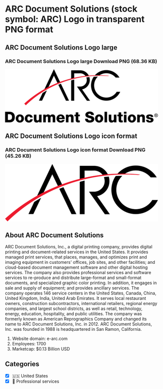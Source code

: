 # ARC Document Solutions (stock symbol: ARC) Logo in transparent PNG format

## ARC Document Solutions Logo large

### ARC Document Solutions Logo large Download PNG (68.36 KB)

![ARC Document Solutions Logo large Download PNG (68.36 KB)](/img/orig/ARC_BIG-cf586204.png)

## ARC Document Solutions Logo icon format

### ARC Document Solutions Logo icon format Download PNG (45.26 KB)

![ARC Document Solutions Logo icon format Download PNG (45.26 KB)](/img/orig/ARC-8c1e8506.png)

## About ARC Document Solutions

ARC Document Solutions, Inc., a digital printing company, provides digital printing and document-related services in the United States. It provides managed print services, that places, manages, and optimizes print and imaging equipment in customers' offices, job sites, and other facilities; and cloud-based document management software and other digital hosting services. The company also provides professional services and software services to re-produce and distribute large-format and small-format documents, and specialized graphic color printing. In addition, it engages in sale and supply of equipment; and provides ancillary services. The company operates 146 service centers in the United States, Canada, China, United Kingdom, India, United Arab Emirates. It serves local restaurant owners, construction subcontractors, international retailers, regional energy companies, and largest school districts, as well as retail, technology, energy, education, hospitality, and public utilities. The company was formerly known as American Reprographics Company and changed its name to ARC Document Solutions, Inc. in 2012. ARC Document Solutions, Inc. was founded in 1988 is headquartered in San Ramon, California.

1. Website domain: e-arc.com
2. Employees: 1700
3. Marketcap: $0.13 Billion USD


## Categories
- [x] 🇺🇸 United States
- [x] 💼 Professional services
